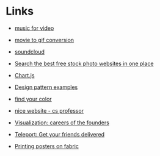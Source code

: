 Links 
==============

- [music for video](http://freemusicarchive.org)
- [movie to gif conversion](http://mortenjust.github.io/droptogif/?ref=producthunt)
- [soundcloud](https://soundcloud.com)
- [Search the best free stock photo websites in one place](http://www.sitebuilderreport.com/stock-up)
- [Chart.js](http://www.chartjs.org/)
- [Design pattern examples](http://codepen.io/patterns/)
- [find your color](http://colourco.de/)
- [nice website - cs professor](http://www.cs.arizona.edu/~collberg/#home)
- [Visualization: careers of the founders](https://fleximize.com/careers-of-the-founders)


- [Teleport: Get your friends delivered](https://itunes.apple.com/app/apple-store/id1010768272)
- [Printing posters on fabric](https://postersmith.com/poster)